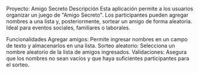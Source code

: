 Proyecto: Amigo Secreto
Descripción
Esta aplicación permite a los usuarios organizar un juego de "Amigo Secreto". Los participantes pueden agregar nombres a una lista y, posteriormente, sortear un amigo de forma aleatoria. Ideal para eventos sociales, familiares o laborales.

Funcionalidades
Agregar amigos: Permite ingresar nombres en un campo de texto y almacenarlos en una lista.
Sorteo aleatorio: Selecciona un nombre aleatorio de la lista de amigos ingresados.
Validaciones: Asegura que los nombres no sean vacíos y que haya suficientes participantes para el sorteo.
